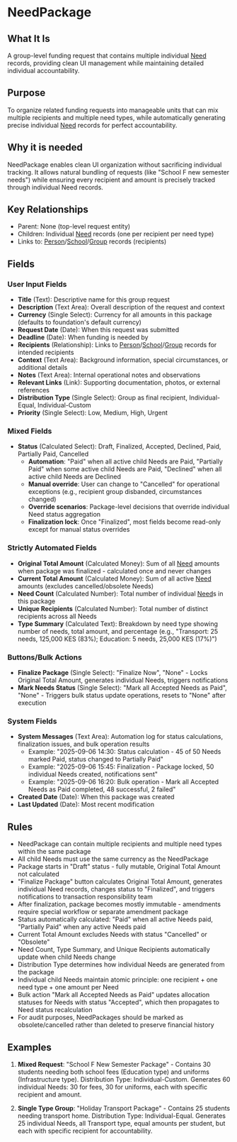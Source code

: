 # NeedPackage

## What It Is
A group-level funding request that contains multiple individual [Need](need.md) records, providing clean UI management while maintaining detailed individual accountability.

## Purpose
To organize related funding requests into manageable units that can mix multiple recipients and multiple need types, while automatically generating precise individual [Need](need.md) records for perfect accountability.

## Why it is needed 
NeedPackage enables clean UI organization without sacrificing individual tracking. It allows natural bundling of requests (like "School F new semester needs") while ensuring every recipient and amount is precisely tracked through individual Need records.

## Key Relationships
- Parent: None (top-level request entity)
- Children: Individual [Need](need.md) records (one per recipient per need type)
- Links to: [Person](person.md)/[School](school.md)/[Group](group.md) records (recipients)

## Fields

### User Input Fields
- **Title** (Text): Descriptive name for this group request
- **Description** (Text Area): Overall description of the request and context
- **Currency** (Single Select): Currency for all amounts in this package (defaults to foundation's default currency)
- **Request Date** (Date): When this request was submitted
- **Deadline** (Date): When funding is needed by
- **Recipients** (Relationship): Links to [Person](person.md)/[School](school.md)/[Group](group.md) records for intended recipients
- **Context** (Text Area): Background information, special circumstances, or additional details
- **Notes** (Text Area): Internal operational notes and observations
- **Relevant Links** (Link): Supporting documentation, photos, or external references
- **Distribution Type** (Single Select): Group as final recipient, Individual-Equal, Individual-Custom
- **Priority** (Single Select): Low, Medium, High, Urgent

### Mixed Fields
- **Status** (Calculated Select): Draft, Finalized, Accepted, Declined, Paid, Partially Paid, Cancelled
  - **Automation**: "Paid" when all active child Needs are Paid, "Partially Paid" when some active child Needs are Paid, "Declined" when all active child Needs are Declined
  - **Manual override**: User can change to "Cancelled" for operational exceptions (e.g., recipient group disbanded, circumstances changed)
  - **Override scenarios**: Package-level decisions that override individual Need status aggregation
  - **Finalization lock**: Once "Finalized", most fields become read-only except for manual status overrides

### Strictly Automated Fields
- **Original Total Amount** (Calculated Money): Sum of all [Need](need.md) amounts when package was finalized - calculated once and never changes
- **Current Total Amount** (Calculated Money): Sum of all active [Need](need.md) amounts (excludes cancelled/obsolete Needs)
- **Need Count** (Calculated Number): Total number of individual [Need](need.md)s in this package
- **Unique Recipients** (Calculated Number): Total number of distinct recipients across all Needs
- **Type Summary** (Calculated Text): Breakdown by need type showing number of needs, total amount, and percentage (e.g., "Transport: 25 needs, 125,000 KES (83%); Education: 5 needs, 25,000 KES (17%)")

### Buttons/Bulk Actions
- **Finalize Package** (Single Select): "Finalize Now", "None" - Locks Original Total Amount, generates individual Needs, triggers notifications
- **Mark Needs Status** (Single Select): "Mark all Accepted Needs as Paid", "None" - Triggers bulk status update operations, resets to "None" after execution

### System Fields
- **System Messages** (Text Area): Automation log for status calculations, finalization issues, and bulk operation results
  - Example: "2025-09-06 14:30: Status calculation - 45 of 50 Needs marked Paid, status changed to Partially Paid"
  - Example: "2025-09-06 15:45: Finalization - Package locked, 50 individual Needs created, notifications sent"
  - Example: "2025-09-06 16:20: Bulk operation - Mark all Accepted Needs as Paid completed, 48 successful, 2 failed"
- **Created Date** (Date): When this package was created
- **Last Updated** (Date): Most recent modification

## Rules
- NeedPackage can contain multiple recipients and multiple need types within the same package
- All child Needs must use the same currency as the NeedPackage
- Package starts in "Draft" status - fully mutable, Original Total Amount not calculated
- "Finalize Package" button calculates Original Total Amount, generates individual Need records, changes status to "Finalized", and triggers notifications to transaction responsibility team
- After finalization, package becomes mostly immutable - amendments require special workflow or separate amendment package
- Status automatically calculated: "Paid" when all active Needs paid, "Partially Paid" when any active Needs paid
- Current Total Amount excludes Needs with status "Cancelled" or "Obsolete"
- Need Count, Type Summary, and Unique Recipients automatically update when child Needs change
- Distribution Type determines how individual Needs are generated from the package
- Individual child Needs maintain atomic principle: one recipient + one need type + one amount per Need
- Bulk action "Mark all Accepted Needs as Paid" updates allocation statuses for Needs with status "Accepted", which then propagates to Need status recalculation
- For audit purposes, NeedPackages should be marked as obsolete/cancelled rather than deleted to preserve financial history

## Examples
1. **Mixed Request**: "School F New Semester Package" - Contains 30 students needing both school fees (Education type) and uniforms (Infrastructure type). Distribution Type: Individual-Custom. Generates 60 individual Needs: 30 for fees, 30 for uniforms, each with specific recipient and amount.

2. **Single Type Group**: "Holiday Transport Package" - Contains 25 students needing transport home. Distribution Type: Individual-Equal. Generates 25 individual Needs, all Transport type, equal amounts per student, but each with specific recipient for accountability.